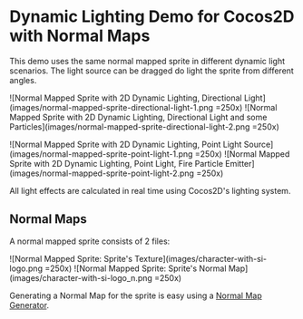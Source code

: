 # Dynamic Lighting Demo for Cocos2D with Normal Maps

This demo uses the same normal mapped sprite in different dynamic light scenarios.
The light source can be dragged do light the sprite from different angles.

![Normal Mapped Sprite with 2D Dynamic Lighting, Directional Light](images/normal-mapped-sprite-directional-light-1.png =250x)
![Normal Mapped Sprite with 2D Dynamic Lighting, Directional Light and some Particles](images/normal-mapped-sprite-directional-light-2.png =250x)

![Normal Mapped Sprite with 2D Dynamic Lighting, Point Light Source](images/normal-mapped-sprite-point-light-1.png =250x)
![Normal Mapped Sprite with 2D Dynamic Lighting, Point Light, Fire Particle Emitter](images/normal-mapped-sprite-point-light-2.png =250x)


All light effects are calculated in real time using Cocos2D's lighting system.

## Normal Maps

A normal mapped sprite consists of 2 files:

![Normal Mapped Sprite: Sprite's Texture](images/character-with-si-logo.png =250x)
![Normal Mapped Sprite: Sprite's Normal Map](images/character-with-si-logo_n.png =250x)


Generating a Normal Map for the sprite is easy using a [Normal Map Generator](https://www.codeandweb.com/normal-map-generator).
